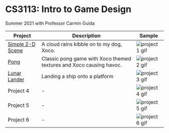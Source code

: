 # CS3113: Intro to Game Design
Summer 2021 with Professor Carmin Guida

| Project | Description | Sample |
| --- | --- | --- |
| [Simple 2-D Scene](https://github.com/mlitzenberg305/CS3113/tree/main/Project1) | A cloud rains kibble on to my dog, Xoco. | ![project 1 gif](https://media.giphy.com/media/eaW2qgipwO3g23cyvn/giphy.gif) |
| [Pong](https://github.com/mlitzenberg305/CS3113/tree/main/Project2) | Classic pong game with Xoco themed textures and Xoco causing havoc. | ![project 2 gif](https://media.giphy.com/media/mUaGQn8PhsUYc9YR9P/giphy.gif) |
| [Lunar Lander](https://github.com/mlitzenberg305/CS3113/tree/main/Project3) | Landing a ship onto a platform | ![project 3 gif](https://media.giphy.com/media/qVGczj2Ve4rAJ1vaNC/giphy.gif) |
| Project 4 | - | ![project 4 gif](https://media.giphy.com/media/vFKqnCdLPNOKc/giphy.gif) |
| Project 5 | - | ![project 5 gif](https://media.giphy.com/media/vFKqnCdLPNOKc/giphy.gif) |
| Project 6 | - | ![project 6 gif](https://media.giphy.com/media/vFKqnCdLPNOKc/giphy.gif) |

